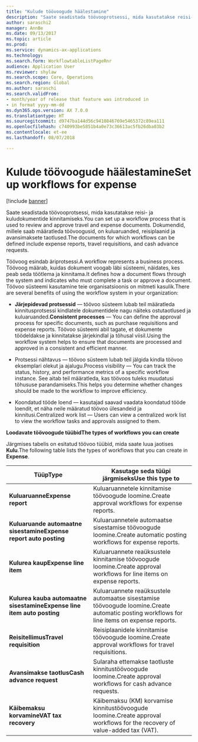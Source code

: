 ```yaml
---
title: "Kulude töövoogude häälestamine"
description: "Saate seadistada töövooprotsessi, mida kasutatakse reisi- ja kuludokumentide kinnitamiseks."
author: saraschi2
manager: AnnBe
ms.date: 09/13/2017
ms.topic: article
ms.prod: 
ms.service: dynamics-ax-applications
ms.technology: 
ms.search.form: WorkflowtableListPageRnr
audience: Application User
ms.reviewer: shylaw
ms.search.scope: Core, Operations
ms.search.region: Global
ms.author: saraschi
ms.search.validFrom:
- month/year of release that feature was introduced in
- in format yyyy-mm-dd
ms.dyn365.ops.version: AX 7.0.0
ms.translationtype: HT
ms.sourcegitcommit: d9747ba144d56c9410846769e5465372c89ea111
ms.openlocfilehash: c740993be5851b4a0e73c36613ac5fb26dba03b2
ms.contentlocale: et-ee
ms.lasthandoff: 08/07/2018

---
```


# <a name="set-up-workflows-for-expense"></a><span data-ttu-id="d7d92-103">Kulude töövoogude häälestamine</span><span class="sxs-lookup"><span data-stu-id="d7d92-103">Set up workflows for expense</span></span>

[!include [banner](../includes/banner.md)]

<span data-ttu-id="d7d92-104"> Saate seadistada töövooprotsessi, mida kasutatakse reisi- ja kuludokumentide kinnitamiseks.</span><span class="sxs-lookup"><span data-stu-id="d7d92-104">You can set up a workflow process that is used to review and approve travel and expense documents.</span></span> <span data-ttu-id="d7d92-105">Dokumendid, millele saab määratleda töövoogusid, on kuluaruanded, reisiplaanid ja avansimaksete taotlused.</span><span class="sxs-lookup"><span data-stu-id="d7d92-105">The documents for which workflows can be defined include expense reports, travel requisitions, and cash advance requests.</span></span>

<span data-ttu-id="d7d92-106">Töövoog esindab äriprotsessi.</span><span class="sxs-lookup"><span data-stu-id="d7d92-106">A workflow represents a business process.</span></span> <span data-ttu-id="d7d92-107">Töövoog määrab, kuidas dokument voogab läbi süsteemi, näidates, kes peab seda töötlema ja kinnitama.</span><span class="sxs-lookup"><span data-stu-id="d7d92-107">It defines how a document flows through the system and indicates who must complete a task or approve a document.</span></span> <span data-ttu-id="d7d92-108">Töövoo süsteemi kasutamine teie organisatsioonis on mitmeti kasulik.</span><span class="sxs-lookup"><span data-stu-id="d7d92-108">There are several benefits of using the workflow system in your organization:</span></span>

-   <span data-ttu-id="d7d92-109">**Järjepidevad protsessid** — töövoo süsteem lubab teil määratleda kinnitusprotsessi kindlatele dokumentidele nagu näiteks ostutaotlused ja kuluaruanded.</span><span class="sxs-lookup"><span data-stu-id="d7d92-109">**Consistent processes** — You can define the approval process for specific documents, such as purchase requisitions and expense reports.</span></span> <span data-ttu-id="d7d92-110">Töövoo süsteemi abil tagate, et dokumente töödeldakse ja kinnitatakse järjekindlal ja tõhusal viisil.</span><span class="sxs-lookup"><span data-stu-id="d7d92-110">Using the workflow system helps to ensure that documents are processed and approved in a consistent and efficient manner.</span></span>

-   <span data-ttu-id="d7d92-111">Protsessi nähtavus — töövoo süsteem lubab teil jälgida kindla töövoo eksemplari olekut ja ajalugu.</span><span class="sxs-lookup"><span data-stu-id="d7d92-111">Process visibility — You can track the status, history, and performance metrics of a specific workflow instance.</span></span> <span data-ttu-id="d7d92-112">See aitab teil määratleda, kas töövoos tuleks muudatusi tõhususe parandamiseks.</span><span class="sxs-lookup"><span data-stu-id="d7d92-112">This helps you determine whether changes should be made to the workflow to improve efficiency.</span></span>

-   <span data-ttu-id="d7d92-113">Koondatud tööde loend — kasutajad saavad vaadata koondatud tööde loendit, et näha neile määratud töövoo ülesandeid ja kinnitusi.</span><span class="sxs-lookup"><span data-stu-id="d7d92-113">Centralized work list — Users can view a centralized work list to view the workflow tasks and approvals assigned to them.</span></span> 

<span data-ttu-id="d7d92-114">**Loodavate töövoogude tüübid**</span><span class="sxs-lookup"><span data-stu-id="d7d92-114">**The types of workflows you can create**</span></span>

<span data-ttu-id="d7d92-115">Järgmises tabelis on esitatud töövoo tüübid, mida saate luua jaotises **Kulu**.</span><span class="sxs-lookup"><span data-stu-id="d7d92-115">The following table lists the types of workflows that you can create in **Expense**.</span></span>


|              <span data-ttu-id="d7d92-116"><strong>Tüüp</strong></span><span class="sxs-lookup"><span data-stu-id="d7d92-116"><strong>Type</strong></span></span>              |                   <span data-ttu-id="d7d92-117"><strong>Kasutage seda tüüpi järgmiseks</strong></span><span class="sxs-lookup"><span data-stu-id="d7d92-117"><strong>Use this type to</strong></span></span>                   |
|-------------------------------------------------|-----------------------------------------------------------------------|
|         <span data-ttu-id="d7d92-118"><strong>Kuluaruanne</strong></span><span class="sxs-lookup"><span data-stu-id="d7d92-118"><strong>Expense report</strong></span></span>         |            <span data-ttu-id="d7d92-119">Kuluaruannetele kinnitamise töövoogude loomine.</span><span class="sxs-lookup"><span data-stu-id="d7d92-119">Create approval workflows for expense reports.</span></span>             |
|  <span data-ttu-id="d7d92-120"><strong>Kuluaruande automaatne sisestamine</strong></span><span class="sxs-lookup"><span data-stu-id="d7d92-120"><strong>Expense report auto posting</strong></span></span>   |        <span data-ttu-id="d7d92-121">Kuluaruannetele automaatse sisestamise töövoogude loomine.</span><span class="sxs-lookup"><span data-stu-id="d7d92-121">Create automatic posting workflows for expense reports.</span></span>        |
|       <span data-ttu-id="d7d92-122"><strong>Kulurea kaup</strong></span><span class="sxs-lookup"><span data-stu-id="d7d92-122"><strong>Expense line item</strong></span></span>        |     <span data-ttu-id="d7d92-123">Kuluaruannete reaüksustele kinnitamise töövoogude loomine.</span><span class="sxs-lookup"><span data-stu-id="d7d92-123">Create approval workflows for line items on expense reports.</span></span>      |
| <span data-ttu-id="d7d92-124"><strong>Kulurea kauba automaatne sisestamine</strong></span><span class="sxs-lookup"><span data-stu-id="d7d92-124"><strong>Expense line item auto posting</strong></span></span> | <span data-ttu-id="d7d92-125">Kuluaruannete reaüksustele automaatse sisestamise töövoogude loomine.</span><span class="sxs-lookup"><span data-stu-id="d7d92-125">Create automatic posting workflows for line items on expense reports.</span></span> |
|       <span data-ttu-id="d7d92-126"><strong>Reisitellimus</strong></span><span class="sxs-lookup"><span data-stu-id="d7d92-126"><strong>Travel requisition</strong></span></span>       |          <span data-ttu-id="d7d92-127">Reisiplaanidele kinnitamise töövoogude loomine.</span><span class="sxs-lookup"><span data-stu-id="d7d92-127">Create approval workflows for travel requisitions.</span></span>           |
|      <span data-ttu-id="d7d92-128"><strong>Avansimakse taotlus</strong></span><span class="sxs-lookup"><span data-stu-id="d7d92-128"><strong>Cash advance request</strong></span></span>      |         <span data-ttu-id="d7d92-129">Sularaha ettemakse taotluste kinnitustöövoogude loomine.</span><span class="sxs-lookup"><span data-stu-id="d7d92-129">Create approval workflows for cash advance requests.</span></span>          |
|        <span data-ttu-id="d7d92-130"><strong>Käibemaksu korvamine</strong></span><span class="sxs-lookup"><span data-stu-id="d7d92-130"><strong>VAT tax recovery</strong></span></span>        | <span data-ttu-id="d7d92-131">Käibemaksu (KM) korvamise kinnitustöövoogude loomine.</span><span class="sxs-lookup"><span data-stu-id="d7d92-131">Create approval workflows for the recovery of value-added tax (VAT).</span></span>  |


